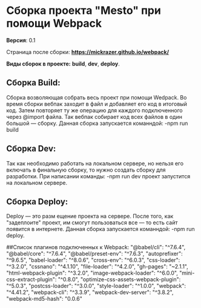 # Сборка проекта "Mesto" при помощи Webpack

**Версия**: 0.1

Страница после сборки: 
**https://mickrazer.github.io/webpack/**

**Виды сборок в проекте:**
**build**, **dev**, **deploy**.

## Сборка Build:

Сборка возволяющая собрать весь проект при помощи Wedpack. Во время сборки вебпак заходит в файл и добавляет его код в итоговый код. Затем повторяет ту же операцию для каждого подключенного через @import файла. Так вебпак собирает код всех файлов в один большой — сборку. Данная сборка запускается команндой: -npm run build

## Сборка Dev: 

Так как необходимо работать на локальном сервере, но нельзя его включать в финальную сборку, то нужно создать сборку для разработки. При написании команды: -npm run dev проект запустится на локальном сервере.

## Сборка Deploy:

Deploy — это разм ещение проекта на сервере. После того, как "задеплоите" проект, им смогут пользоваться все — то есть сайт появится в интернете. Данная сборка запускается команндой: -npm run deploy.

##Cписок плагинов подключенных к Webpack:
    "@babel/cli": "^7.6.4",
    "@babel/core": "^7.6.4",
    "@babel/preset-env": "^7.6.3",
    "autoprefixer": "^9.6.5",
    "babel-loader": "^8.0.6",
    "cross-env": "^6.0.3",
    "css-loader": "^3.2.0",
    "cssnano": "^4.1.10",
    "file-loader": "^4.2.0",
    "gh-pages": "~2.1.1",
    "html-webpack-plugin": "^3.2.0",
    "image-webpack-loader": "^6.0.0",
    "mini-css-extract-plugin": "^0.8.0",
    "optimize-css-assets-webpack-plugin": "^5.0.3",
    "postcss-loader": "^3.0.0",
    "style-loader": "^1.0.0",
    "webpack": "^4.41.2",
    "webpack-cli": "^3.3.9",
    "webpack-dev-server": "^3.8.2",
    "webpack-md5-hash": "0.0.6"
